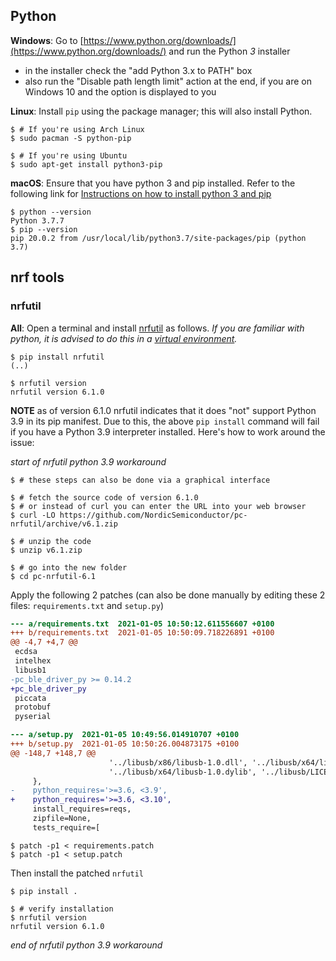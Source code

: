 ## Python

**Windows**: Go to [https://www.python.org/downloads/](https://www.python.org/downloads/) and run the Python *3* installer

- in the installer check the "add Python 3.x to PATH" box
- also run the "Disable path length limit" action at the end, if you are on Windows 10 and the option is displayed to you

**Linux**: Install `pip` using the package manager; this will also install Python.

``` console
$ # If you're using Arch Linux
$ sudo pacman -S python-pip

$ # If you're using Ubuntu
$ sudo apt-get install python3-pip
```

**macOS**:
Ensure that you have python 3 and pip installed. Refer to the following link for [Instructions on how to install python 3 and pip](https://docs.python-guide.org/starting/install3/osx/)

```console
$ python --version
Python 3.7.7
$ pip --version
pip 20.0.2 from /usr/local/lib/python3.7/site-packages/pip (python 3.7)
```

## nrf tools

### nrfutil

**All**: Open a terminal and install [nrfutil](https://github.com/NordicSemiconductor/pc-nrfutil) as follows. *If you are familiar with python, it is advised to do this in a [virtual environment](https://docs.python.org/3/library/venv.html).*

``` console
$ pip install nrfutil
(..)

$ nrfutil version
nrfutil version 6.1.0
```

**NOTE** as of version 6.1.0 nrfutil indicates that it does "not" support Python 3.9 in its pip manifest. Due to this, the above `pip install` command will fail if you have a Python 3.9 interpreter installed. Here's how to work around the issue:

*start of nrfutil python 3.9 workaround*

``` console
$ # these steps can also be done via a graphical interface

$ # fetch the source code of version 6.1.0
$ # or instead of curl you can enter the URL into your web browser
$ curl -LO https://github.com/NordicSemiconductor/pc-nrfutil/archive/v6.1.zip

$ # unzip the code
$ unzip v6.1.zip

$ # go into the new folder
$ cd pc-nrfutil-6.1
```

Apply the following 2 patches (can also be done manually by editing these 2 files: `requirements.txt` and `setup.py`)

``` diff
--- a/requirements.txt  2021-01-05 10:50:12.611556607 +0100
+++ b/requirements.txt  2021-01-05 10:50:09.718226891 +0100
@@ -4,7 +4,7 @@
 ecdsa
 intelhex
 libusb1
-pc_ble_driver_py >= 0.14.2
+pc_ble_driver_py
 piccata
 protobuf
 pyserial
```

``` diff
--- a/setup.py  2021-01-05 10:49:56.014910707 +0100
+++ b/setup.py  2021-01-05 10:50:26.004873175 +0100
@@ -148,7 +148,7 @@
                      '../libusb/x86/libusb-1.0.dll', '../libusb/x64/libusb-1.0.dll',
                      '../libusb/x64/libusb-1.0.dylib', '../libusb/LICENSE']
     },
-    python_requires='>=3.6, <3.9',
+    python_requires='>=3.6, <3.10',
     install_requires=reqs,
     zipfile=None,
     tests_require=[
```

``` console
$ patch -p1 < requirements.patch
$ patch -p1 < setup.patch
```

Then install the patched `nrfutil`

``` console
$ pip install .

$ # verify installation
$ nrfutil version
nrfutil version 6.1.0
```

*end of nrfutil python 3.9 workaround*